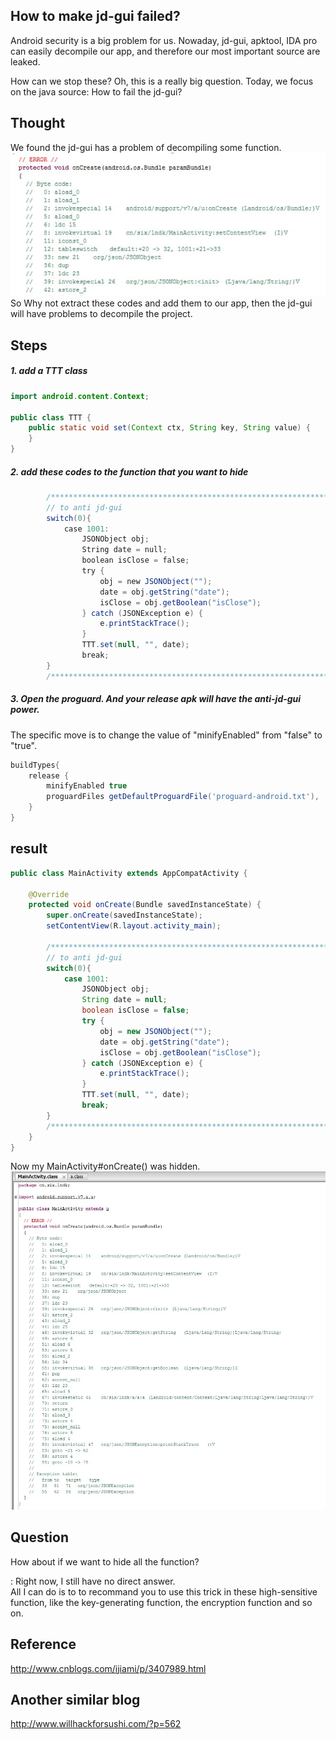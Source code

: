 ## How to make jd-gui failed?

Android security is a big problem for us. Nowaday, jd-gui, apktool, IDA pro can easily decompile our app, and therefore our most important source are leaked.

How can we stop these? Oh, this is a really big question. Today, we focus on the java source: How to fail the jd-gui?

## Thought
We found the jd-gui has a problem of decompiling some function.<br/>
![](/imgs/20151118_01.jpg)
So Why not extract these codes and add them to our app, then the jd-gui will have problems to decompile the project.

## Steps
##### 1. add a TTT class
```java
import android.content.Context;

public class TTT {
    public static void set(Context ctx, String key, String value) {
    }
}
```

##### 2. add these codes to the function that you want to hide
```java
        /*****************************************************************/
        // to anti jd-gui
        switch(0){
            case 1001:
                JSONObject obj;
                String date = null;
                boolean isClose = false;
                try {
                    obj = new JSONObject("");
                    date = obj.getString("date");
                    isClose = obj.getBoolean("isClose");
                } catch (JSONException e) {
                    e.printStackTrace();
                }
                TTT.set(null, "", date);
                break;
        }
        /*****************************************************************/
```

##### 3. Open the proguard. And your release apk will have the anti-jd-gui power.
The specific move is to change the value of "minifyEnabled" from "false" to "true".

```groovy
buildTypes{
    release {
        minifyEnabled true
        proguardFiles getDefaultProguardFile('proguard-android.txt'), 'proguard-rules.pro'
    }
}
```

## result
```java
public class MainActivity extends AppCompatActivity {

    @Override
    protected void onCreate(Bundle savedInstanceState) {
        super.onCreate(savedInstanceState);
        setContentView(R.layout.activity_main);

        /*****************************************************************/
        // to anti jd-gui
        switch(0){
            case 1001:
                JSONObject obj;
                String date = null;
                boolean isClose = false;
                try {
                    obj = new JSONObject("");
                    date = obj.getString("date");
                    isClose = obj.getBoolean("isClose");
                } catch (JSONException e) {
                    e.printStackTrace();
                }
                TTT.set(null, "", date);
                break;
        }
        /*****************************************************************/
    }
}

```

Now my MainActivity#onCreate() was hidden.
![](/imgs/20151118_02.jpg)


## Question
How about if we want to hide all the function?<p>
: Right now, I still have no direct answer.<br/>
 All I can do is to to recommand you to use this trick in these high-sensitive function, like the key-generating function, the encryption function and so on.


## Reference
http://www.cnblogs.com/ijiami/p/3407989.html

## Another similar blog
http://www.willhackforsushi.com/?p=562